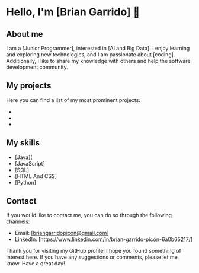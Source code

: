 # Hello, I'm [Brian Garrido] 👋

## About me

I am a [Junior Programmer], interested in [AI and Big Data]. I enjoy learning and exploring new technologies, and I am passionate about [coding]. Additionally, I like to share my knowledge with others and help the software development community.

## My projects

Here you can find a list of my most prominent projects:

- 
- 
- 

## My skills

- [Java](
- [JavaScript]
- [SQL]
- [HTML And CSS]
- [Python]

## Contact

If you would like to contact me, you can do so through the following channels:

- Email: [briangarridopicon@gmail.com]
- LinkedIn: [https://www.linkedin.com/in/brian-garrido-picón-6a0b65217/]

Thank you for visiting my GitHub profile! I hope you found something of interest here. If you have any suggestions or comments, please let me know. Have a great day!
